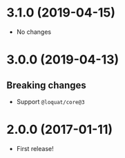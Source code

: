 # 3.1.0 (2019-04-15)
- No changes

# 3.0.0 (2019-04-13)
## Breaking changes
- Support `@loquat/core@3`

# 2.0.0 (2017-01-11)
- First release!
